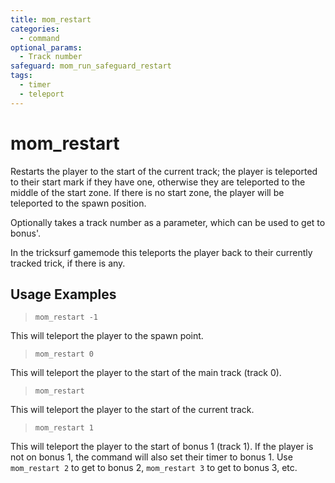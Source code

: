 ```yaml
---
title: mom_restart
categories:
  - command
optional_params:
  - Track number
safeguard: mom_run_safeguard_restart
tags:
  - timer
  - teleport
---
```


# mom_restart

Restarts the player to the start of the current track; the player is teleported to their start mark if they have one, otherwise they are teleported to the middle of the start zone.
If there is no start zone, the player will be teleported to the spawn position.

Optionally takes a track number as a parameter, which can be used to get to bonus'.

In the tricksurf gamemode this teleports the player back to their currently tracked trick, if there is any.

## Usage Examples

> `mom_restart -1`

This will teleport the player to the spawn point.

> `mom_restart 0`

This will teleport the player to the start of the main track (track 0).

> `mom_restart`

This will teleport the player to the start of the current track.

> `mom_restart 1`

This will teleport the player to the start of bonus 1 (track 1). If the player is not on bonus 1, the command will also set their timer to bonus 1.
Use `mom_restart 2` to get to bonus 2, `mom_restart 3` to get to bonus 3, etc.
